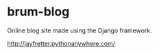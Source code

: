# brum-blog
Online blog site made using the Django framework.

http://jayfretter.pythonanywhere.com/

